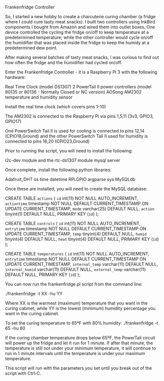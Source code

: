 Frankenfridge Controller

So, I started a new hobby to create a charcuterie curing chamber (a fridge where I could cure tasty meat snacks). I built two controllers using InkBird components I bought from Amazon and wired them into outlet boxes.  One device controlled the cycling the fridge on/off to keep temperature at a predetermined temperature; while the other controller would cycle on/off the humidifier that was placed inside the fridge to keep the humidy at a predetermined dew point.

After making several batches of tasty meat snacks, I was curious to find out how often the fridge and the humidifier had cycled on/off.

Enter the Frankenfridge Controller - it is a Raspberry Pi 3 with the following hardware:

Real Time Clock (model DS1307)
2 PowerTail II power controllers (model 80135 or 80136 - Normally Closed or NC version)
AOSong AM2302 temperature and humidity sensor

Install the real time clock (which covers pins 1-10)

The AM2302 is connected to the Raspberry Pi via pins 1,5,11 (3v3, GPIO3, GPIO17)

One PowerSwitch Tail II is used for cooling is connected to pins 12,14 (CPIO18,Ground)
and the other PowerSwitch Tail II used for humidity is connected to pins 16,20 (CPIO23,Ground)

Prior to running the script, you will need to install the following:

i2c-dev module and the rtc-ds1307 module
mysql server

Once complete, install the following python libraries:

Adafruit_DHT
os
time
datetime
RPi.GPIO
argparse
sys
MySQLdb

Once these are installed, you will need to create the MySQL database:

CREATE TABLE `actions` (
  `id` int(11) NOT NULL AUTO_INCREMENT,
  `actiontime` timestamp NOT NULL DEFAULT CURRENT_TIMESTAMP ON UPDATE CURRENT_TIMESTAMP,
  `mode` varchar(25) DEFAULT NULL,
  `action` tinyint(1) DEFAULT NULL,
  PRIMARY KEY (`id`)
);
  
CREATE TABLE `controls` (
  `id` int(11) NOT NULL AUTO_INCREMENT,
  `entrytime` timestamp NOT NULL DEFAULT CURRENT_TIMESTAMP ON UPDATE CURRENT_TIMESTAMP,
  `temp` tinyint(4) DEFAULT NULL,
  `humid` tinyint(4) DEFAULT NULL,
  `heat` tinyint(4) DEFAULT NULL,
  PRIMARY KEY (`id`)
);

CREATE TABLE `temperatures` (
  `id` int(11) NOT NULL AUTO_INCREMENT,
  `entrytime` timestamp NOT NULL DEFAULT CURRENT_TIMESTAMP ON UPDATE CURRENT_TIMESTAMP,
  `internal_temp` varchar(11) DEFAULT NULL,
  `internal_humid` varchar(11) DEFAULT NULL,
  `external_temp` varchar(11) DEFAULT NULL,
  PRIMARY KEY (`id`)
);

You can now run the frankenfridge.pl script from the command line:

./frankenfridge -t XX -hu YY

Where XX is the warmest (maximum) temperature that you want in the curing cabinet; while YY is the lowest (minimum) humidity percentage you want in the curing cabinet.

To set the curing temperature to 65ºF with 80% humidity: ./frankenfridge -t 65 -hu 80

If the curing chamber temperature drops below 65ºF, the PowerTail circuit will power up the fridge and let it run for 1 minute.  If after that minute, the temperature is still not under your minimum temperature, it will continue to run in 1 minute intervals until the temperature is under your maximum temperature.

This script will run with the parameters you set until you break out of the script with Ctrl-C.
